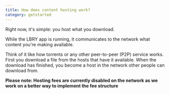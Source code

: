 ```yaml
---
title: How does content hosting work?
category: getstarted
---
```


Right now, it's simple: you host what you download.

While the LBRY app is running, it communicates to the network what
content you're making available.

Think of it like how torrents or any other peer-to-peer (P2P) service 
works. First you download a file from the hosts that have it available. 
When the download has finished, you become a host in the network 
other people can download from. 

**Please note: Hosting fees are currently disabled on the network as we work on a better way to implement the fee structure**
